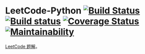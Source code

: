 # LeetCode-Python [![Build Status](https://travis-ci.org/LeetCode101/LeetCode-Python.svg?branch=master)](https://travis-ci.org/LeetCode101/LeetCode-Python) [![Build status](https://ci.appveyor.com/api/projects/status/wttcynhhy2tv57y9/branch/master?svg=true)](https://ci.appveyor.com/project/Frederick-S/leetcode-python/branch/master) [![Coverage Status](https://coveralls.io/repos/github/LeetCode101/LeetCode-Python/badge.svg?branch=master)](https://coveralls.io/github/LeetCode101/LeetCode-Python?branch=master) [![Maintainability](https://api.codeclimate.com/v1/badges/ae24e958c42149dbb50f/maintainability)](https://codeclimate.com/github/LeetCode101/LeetCode-Python/maintainability)
[LeetCode 题解](https://www.yuque.com/frederick/dtwi9g)。
